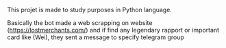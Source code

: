 This projet is made to study purposes in Python language.

Basically the bot made a web scrapping on website (https://lostmerchants.com/) and if find any legendary rapport or important card like (Wei), they sent a message to specify telegram group
